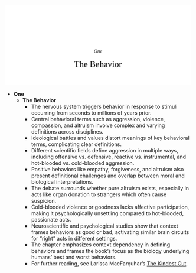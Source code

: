 ![01-the-behavior](01-the-behavior.best.png)

- **One**
  - **The Behavior**
    - The nervous system triggers behavior in response to stimuli occurring from seconds to millions of years prior.  
    - Central behavioral terms such as aggression, violence, compassion, and altruism involve complex and varying definitions across disciplines.  
    - Ideological battles and values distort meanings of key behavioral terms, complicating clear definitions.  
    - Different scientific fields define aggression in multiple ways, including offensive vs. defensive, reactive vs. instrumental, and hot-blooded vs. cold-blooded aggression.  
    - Positive behaviors like empathy, forgiveness, and altruism also present definitional challenges and overlap between moral and biological interpretations.  
    - The debate surrounds whether pure altruism exists, especially in acts like organ donation to strangers which often cause suspicion.  
    - Cold-blooded violence or goodness lacks affective participation, making it psychologically unsettling compared to hot-blooded, passionate acts.  
    - Neuroscientific and psychological studies show that context frames behaviors as good or bad, activating similar brain circuits for “right” acts in different settings.  
    - The chapter emphasizes context dependency in defining behaviors and frames the book’s focus as the biology underlying humans’ best and worst behaviors.  
    - For further reading, see Larissa MacFarquhar’s [The Kindest Cut](https://www.newyorker.com/magazine/2009/01/12/the-kindest-cut).
